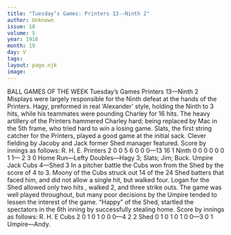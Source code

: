 ```yaml
---
title: "Tuesday’s Games: Printers 13--Ninth 2"
author: Unknown
issue: 10
volume: 5
year: 1916
month: 19
day: V
tags:
layout: page.njk
image:
---
```

BALL GAMES OF THE WEEK    Tuesday’s Games    Printers 13—Ninth 2       Misplays were largely responsible for the Ninth defeat at the hands of the Printers.    Hagy, preformed in real ‘Alexander’ style, holding the Ninth to 3 hits, while his teammates were pounding Charley for 16 hits.    The heavy artillery of the Printers hammered Charley hard; being replaced by Mac in the 5th frame, who tried hard to win a losing game.    Slats, the first string catcher for the Printers, played a good game at the initial sack.    Clever fielding by Jacoby and Jack former Shed manager featured.    Score by innings as follows:    				          R. H. E.   Printers	2 0 0 5 6 0 0 0—13 16 1   Ninth	0 0 0 0 0 0 1 1— 2   3  0      Home Run—Lefty   Doubles—Hagy 3; Slats; Jim; Buck.   Umpire Jack      Cubs 4—Shed 3      In a pitcher battle the Cubs won from the Shed by the score of 4 to 3.   Moony of the Cubs struck out 14 of the 24 Shed batters that faced him, and did not allow a single hit, but walked four.    Logan for the Shed allowed only two hits , walked 2, and three strike outs.    The game was well played throughout, but many poor decisions by the Umpire tended to lessen the interest of the game.    “Happy” of the Shed, startled the spectators in the 6th inning by successfully stealing home.   Score by innings as follows:      				         R. H. E   Cubs		2 0 1 0 1 0 0 0—4   2  2   Shed		0 1 0 1 0 1 0 0—3   0  1      Umpire—Andy.    


